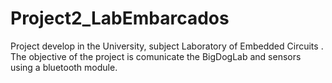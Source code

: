 # Project2_LabEmbarcados
Project develop in the University, subject Laboratory of Embedded Circuits . The objective of the project is comunicate the BigDogLab and sensors using a bluetooth module.
